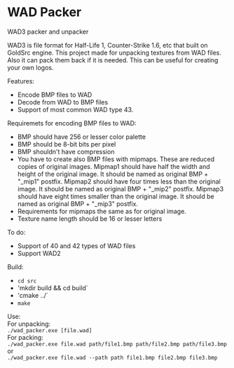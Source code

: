 # WAD Packer
WAD3 packer and unpacker

WAD3 is file format for Half-Life 1, Counter-Strike 1.6, etc that built on GoldSrc engine.
This project made for unpacking textures from WAD files.
Also it can pack them back if it is needed.
This can be useful for creating your own logos.

Features:
  - Encode BMP files to WAD
  - Decode from WAD to BMP files
  - Support of most common WAD type 43.
  
Requiremets for encoding BMP files to WAD:
  - BMP should have 256 or lesser color palette
  - BMP should be 8-bit bits per pixel
  - BMP shouldn't have compression
  - You have to create also BMP files with mipmaps. These are reduced copies of original images.
  Mipmap1 should have half the width and height of the original image. It should be named as original BMP + "_mip1" postfix.
  Mipmap2 should have four times less than the original image. It should be named as original BMP + "_mip2" postfix.
  Mipmap3 should have eight times smaller than the original image. It should be named as original BMP + "_mip3" postfix.
  - Requirements for mipmaps the same as for original image.
  - Texture name length should be 16 or lesser letters
  
To do:
  - Support of 40 and 42 types of WAD files
  - Support WAD2

Build:
  - `cd src`
  - 'mkdir build && cd build`
  - 'cmake ../`
  - `make`
  
Use:  
  For unpacking:  
    `./wad_packer.exe [file.wad]`  
  For packing:  
    `./wad_packer.exe file.wad path/file1.bmp path/file2.bmp path/file3.bmp`  
    or  
    `./wad_packer.exe file.wad --path path file1.bmp file2.bmp file3.bmp`  
  
